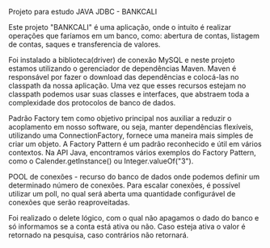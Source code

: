 Projeto para estudo JAVA JDBC - BANKCALI

Este projeto "BANKCALI" é uma aplicação, onde o intuito é realizar operações que faríamos em um banco, como: abertura de contas, listagem de contas, saques e transferencia de valores.

Foi instalado a biblioteca(driver) de conexão MySQL e neste projeto estamos utilizando o gerenciador de dependências Maven.
Maven é responsável por fazer o download das dependências e colocá-las no classpath da nossa aplicação.
Uma vez que esses recursos estejam no classpath podemos usar suas classes e interfaces, que abstraem toda a complexidade dos protocolos de banco de dados.

Padrão Factory tem como objetivo principal nos auxiliar a reduzir o acoplamento em nosso software, ou seja, manter dependências flexíveis, utilizando uma ConnectionFactory, fornece uma maneira mais simples de criar um objeto.
A Factory Pattern é um padrão reconhecido e útil em vários contextos. Na API Java, encontramos vários exemplos do Factory Pattern, como o Calender.getInstance() ou Integer.valueOf("3").

POOL de conexões - recurso do banco de dados onde podemos definir um determinado número de conexões. 
Para escalar conexões, é possível utilizar um poll, no qual será aberta uma quantidade configurável de conexões que serão reaproveitadas.

Foi realizado o delete lógico, com o qual não apagamos o dado do banco e só informamos se a conta está ativa ou não. Caso esteja ativa o valor é retornado na pesquisa, caso contrários não retornará.
